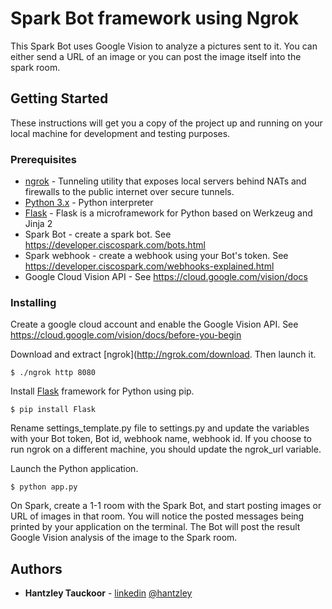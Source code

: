 # Spark Bot framework using Ngrok

This Spark Bot uses Google Vision to analyze a pictures sent to it. You can either send a URL of an image or you can post the image itself into the spark room.



## Getting Started

These instructions will get you a copy of the project up and running on your local machine for development and testing purposes.



### Prerequisites
* [ngrok](http://ngrok.com) - Tunneling utility that exposes local servers behind NATs and firewalls to the public internet over secure tunnels.
* [Python 3.x](http://www.python.org) - Python interpreter
* [Flask](http://flask.pocoo.org/)  - Flask is a microframework for Python based on Werkzeug and Jinja 2
* Spark Bot - create a spark bot. See https://developer.ciscospark.com/bots.html
* Spark webhook - create a webhook using your Bot's token. See https://developer.ciscospark.com/webhooks-explained.html
* Google Cloud Vision API - See https://cloud.google.com/vision/docs


### Installing

Create a google cloud account and enable the Google Vision API. See https://cloud.google.com/vision/docs/before-you-begin


Download and extract [ngrok](http://ngrok.com/download. Then launch it.

```
$ ./ngrok http 8080
```

Install [Flask](http://flask.pocoo.org/) framework for Python using pip.

```
$ pip install Flask
```

Rename settings_template.py file to settings.py and update the variables with your Bot token, Bot id, webhook name, webhook id. If you choose to run ngrok on a different machine, you should update the ngrok_url variable.

Launch the Python application.

```
$ python app.py
```

On Spark, create a 1-1 room with the Spark Bot, and start posting images or URL of images in that room. You will notice the posted messages being printed by your application on the terminal. The Bot will post the result Google Vision analysis of the image to the Spark room.


## Authors

* **Hantzley Tauckoor** - [linkedin](http://linkedin.com/in/hantzley) [@hantzley](http://twitter.com/hantzley)
